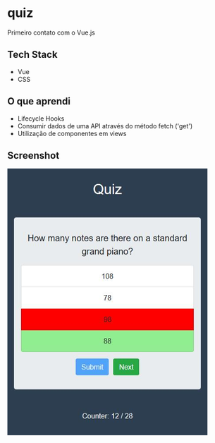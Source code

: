 # quiz
Primeiro contato com o Vue.js

## Tech Stack
* Vue
* CSS

## O que aprendi
* Lifecycle Hooks
* Consumir dados de uma API através do método fetch ('get')
* Utilização de componentes em views

## Screenshot

![Image of screenshot](https://raw.githubusercontent.com/jadefr/quiz/master/src/assets/quiz.jpg)


